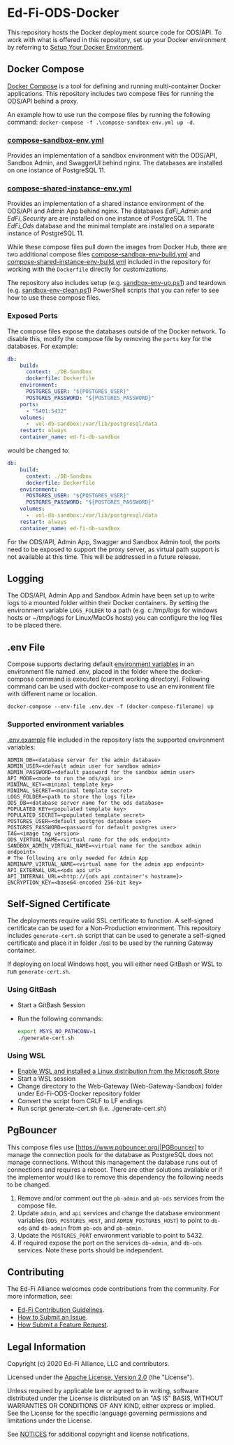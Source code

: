 # Ed-Fi-ODS-Docker

This repository hosts the Docker deployment source code for ODS/API. To work with what is offered in this repository, set up your Docker environment by referring to [Setup Your Docker Environment](https://docs.docker.com/get-started/#set-up-your-docker-environment).

## Docker Compose

[Docker Compose](https://docs.docker.com/compose/) is a tool for defining and running multi-container Docker applications. This repository includes two compose files for running the ODS/API behind a proxy.

An example how to use run the compose files by running the following command: `docker-compose -f .\compose-sandbox-env.yml up -d`.

### [compose-sandbox-env.yml](compose-sandbox-env.yml)

Provides an implementation of a sandbox environment with the ODS/API, Sandbox Admin, and SwaggerUI behind nginx. The databases are installed on one instance of PostgreSQL 11.

### [compose-shared-instance-env.yml](compose-shared-instance-env.yml)

Provides an implementation of a shared instance environment of the ODS/API and Admin App behind nginx. The databases _EdFi_Admin_ and _EdFi_Security_ are are installed on one instance of PostgreSQL 11. The _EdFi_Ods_ database and the minimal template are installed on a separate instance of PostgreSQL 11.

While these compose files pull down the images from Docker Hub, there are two additional compose files [compose-sandbox-env-build.yml](compose-sandbox-env-build.yml) and [compose-shared-instance-env-build.yml](compose-shared-instance-env-build.yml) included in the repository for working with the `Dockerfile` directly for customizations.

The repository also includes setup (e.g. [sandbox-env-up.ps1](sandbox-env-up.ps1)) and teardown (e.g. [sandbox-env-clean.ps1](sandbox-env-clean.ps1)) PowerShell scripts that you can refer to see how to use these compose files.

### Exposed Ports

The compose files expose the databases outside of the Docker network. To disable this, modify the compose file by removing the `ports` key for the databases. For example:

```yaml
db:
    build:
      context: ./DB-Sandbox
      dockerfile: Dockerfile
    environment:
      POSTGRES_USER: "${POSTGRES_USER}"
      POSTGRES_PASSWORD: "${POSTGRES_PASSWORD}"
    ports:
      - "5401:5432"
    volumes:
      -  vol-db-sandbox:/var/lib/postgresql/data
    restart: always
    container_name: ed-fi-db-sandbox
```

would be changed to:

```yaml
db:
    build:
      context: ./DB-Sandbox
      dockerfile: Dockerfile
    environment:
      POSTGRES_USER: "${POSTGRES_USER}"
      POSTGRES_PASSWORD: "${POSTGRES_PASSWORD}"
    volumes:
      -  vol-db-sandbox:/var/lib/postgresql/data
    restart: always
    container_name: ed-fi-db-sandbox
```

For the ODS/API, Admin App, Swagger and Sandbox Admin tool, the ports need to be exposed to support the proxy server, as virtual path support is not available at this time. This will be addressed in a future release.

## Logging

The ODS/API, Admin App and Sandbox Admin have been set up to write logs to a mounted folder within their Docker containers. By setting the environment variable `LOGS_FOLDER` to a path (e.g. c:/tmp/logs for windows hosts or ~/tmp/logs for Linux/MacOs hosts) you can configure the log files to be placed there.

## .env File

Compose supports declaring default [environment variables](https://docs.docker.com/compose/environment-variables/) in an environment file named .env, placed in the folder where the docker-compose command is executed (current working directory). Following command can be used with docker-compose to use an environment file with different name or location.

```exe
docker-compose --env-file .env.dev -f (docker-compose-filename) up
```

### Supported environment variables

[.env.example](.env.example) file included in the repository lists the supported environment variables:

```none
ADMIN_DB=<database server for the admin database>
ADMIN_USER=<default admin user for sandbox admin>
ADMIN_PASSWORD=<default password for the sandbox admin user>
API_MODE=<mode to run the ods/api in>
MINIMAL_KEY=<minimal template key>
MINIMAL_SECRET=<minimal template secret>
LOGS_FOLDER=<path to store the logs file>
ODS_DB=<database server name for the ods database>
POPULATED_KEY=<populated template key>
POPULATED_SECRET=<populated template secret>
POSTGRES_USER=<default postgres database user>
POSTGRES_PASSWORD=<password for default postgres user>
TAG=<image tag version>
ODS_VIRTUAL_NAME=<virtual name for the ods endpoint>
SANDBOX_ADMIN_VIRTUAL_NAME=<virtual name for the sandbox admin endpoint>
# The following are only needed for Admin App
ADMINAPP_VIRTUAL_NAME=<virtual name for the admin app endpoint>
API_EXTERNAL_URL=<ods api url>
API_INTERNAL_URL=<http://{ods api container's hostname}>
ENCRYPTION_KEY=<base64-encoded 256-bit key>
```

## Self-Signed Certificate

The deployments require valid SSL certificate to function. A self-signed certificate can be used for a Non-Production environment. This repository includes `generate-cert.sh` script that can be used to generate a self-signed certificate and place it in folder ./ssl to be used by the running Gateway container.

If deploying on local Windows host, you will either need GitBash or WSL to run `generate-cert.sh`.

### Using GitBash

* Start a GitBash Session
* Run the following commands:

  ```bash
  export MSYS_NO_PATHCONV=1
  ./generate-cert.sh
  ```

### Using WSL

* [Enable WSL and installed a Linux distribution from the Microsoft Store](https://docs.microsoft.com/en-us/windows/wsl/install-win10)
* Start a WSL session
* Change directory to the Web-Gateway (Web-Gateway-Sandbox) folder under Ed-Fi-ODS-Docker repository folder
* Convert the script from CRLF to LF endings
* Run script generate-cert.sh (i.e. ./generate-cert.sh)

## PgBouncer
This compose files use [https://www.pgbouncer.org/|PGBouncer] to manage the connection pools for the database as PostgreSQL does not manage connections. Without this management the database runs out of connections and requires a reboot. There are other solutions available or if the implementor would like to remove this dependency the following needs to be changed.

1. Remove and/or comment out the `pb-admin` and `pb-ods` services from the compose file.
2. Update `admin`, and `api` services and change the database environment variables (`ODS_POSTGRES_HOST`, and `ADMIN_POSTGRES_HOST`) to point to `db-ods` and `db-admin` from `pb-ods` and `pb-admin`.
3. Update the `POSTGRES_PORT` environment variable to point to 5432.
4. If required expose the port on the services `db-admin`, and `db-ods` services. Note these ports should be independent.

## Contributing

The Ed-Fi Alliance welcomes code contributions from the community. For more information, see:

* [Ed-Fi Contribution Guidelines](https://techdocs.ed-fi.org/display/ETKB/Code+Contribution+Guidelines).
* [How to Submit an Issue](https://techdocs.ed-fi.org/display/ETKB/How+To%3A+Submit+an+Issue).
* [How Submit a Feature Request](https://techdocs.ed-fi.org/display/ETKB/How+To%3A+Submit+a+Feature+Request).

## Legal Information

Copyright (c) 2020 Ed-Fi Alliance, LLC and contributors.

Licensed under the [Apache License, Version 2.0](LICENSE) (the "License").

Unless required by applicable law or agreed to in writing, software distributed under the License is distributed on an "AS IS" BASIS, WITHOUT WARRANTIES OR CONDITIONS OF ANY KIND, either express or implied. See the License for the specific language governing permissions and limitations under the License.

See [NOTICES](NOTICES.md) for additional copyright and license notifications.
